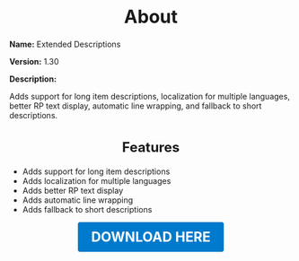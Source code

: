 <h1 style="text-align:center; font-size:2rem; font-weight:bold;">About</h1>

**Name:**
Extended Descriptions

**Version:**
1.30

**Description:**

Adds support for long item descriptions, localization for multiple languages, better RP text display, automatic line wrapping, and fallback to short descriptions.

<h2 style="text-align:center; font-size:1.5rem; font-weight:bold;">Features</h2>

- Adds support for long item descriptions
- Adds localization for multiple languages
- Adds better RP text display
- Adds automatic line wrapping
- Adds fallback to short descriptions





<p align="center"><a href="https://github.com/LiliaFramework/Modules/raw/refs/heads/gh-pages/extendeddescriptions.zip" style="display:inline-block;padding:12px 24px;font-size:1.5rem;font-weight:bold;text-decoration:none;color:#fff;background-color:var(--md-primary-fg-color,#007acc);border-radius:4px;">DOWNLOAD HERE</a></p>